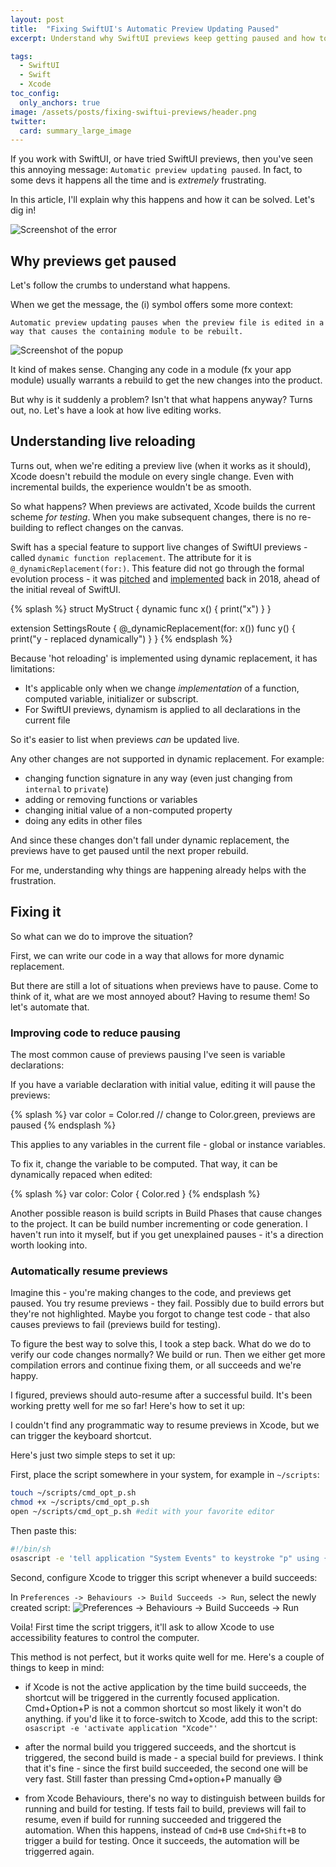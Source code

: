 ```yaml
---
layout: post
title:  "Fixing SwiftUI's Automatic Preview Updating Paused"
excerpt: Understand why SwiftUI previews keep getting paused and how to improve the situation

tags: 
  - SwiftUI
  - Swift
  - Xcode 
toc_config:
  only_anchors: true
image: /assets/posts/fixing-swiftui-previews/header.png
twitter: 
  card: summary_large_image
---
```


If you work with SwiftUI, or have tried SwiftUI previews, then you've seen this annoying message: `Automatic preview updating paused`.
In fact, to some devs it happens all the time and is _extremely_ frustrating. 

In this article, I'll explain why this happens and how it can be solved. 
Let's dig in!

![Screenshot of the error](/assets/posts/fixing-swiftui-previews/header.png)

## Why previews get paused

Let's follow the crumbs to understand what happens. 

When we get the message, the (i) symbol offers some more context:

`Automatic preview updating pauses when the preview file is edited in a way that causes the containing module to be rebuilt.`

![Screenshot of the popup](/assets/posts/fixing-swiftui-previews/popup.png)

It kind of makes sense.
Changing any code in a module (fx your app module) usually warrants a rebuild to get the new changes into the product. 

But why is it suddenly a problem? Isn't that what happens anyway?
Turns out, no. Let's have a look at how live editing works.

## Understanding live reloading

Turns out, when we're editing a preview live (when it works as it should), Xcode doesn't rebuild the module on every single change. 
Even with incremental builds, the experience wouldn't be as smooth. 

So what happens? When previews are activated, Xcode builds the current scheme _for testing_. When you make subsequent changes, there is no re-building to reflect changes on the canvas.

Swift has a special feature to support live changes of SwiftUI previews - called `dynamic function replacement`. The attribute for it is `@_dynamicReplacement(for:)`.
This feature did not go through the formal evolution process - it was [pitched](https://forums.swift.org/t/dynamic-method-replacement/16619) and [implemented](https://github.com/apple/swift/pull/20333) back in 2018, ahead of the initial reveal of SwiftUI. 

{% splash %}
struct MyStruct {
    dynamic func x() {
      print("x")
    }
}

extension SettingsRoute {
  @_dynamicReplacement(for: x())
  func y() {
    print("y - replaced dynamically")
  }
}
{% endsplash %}

Because 'hot reloading' is implemented using dynamic replacement, it has limitations:
- It's applicable only when we change _implementation_ of a function, computed variable, initializer or subscript.
- For SwiftUI previews, dynamism is applied to all declarations in the current file

So it's easier to list when previews _can_ be updated live. 

Any other changes are not supported in dynamic replacement. For example:
- changing function signature in any way (even just changing from `internal` to `private`)
- adding or removing functions or variables
- changing initial value of a non-computed property
- doing any edits in other files

And since these changes don't fall under dynamic replacement, the previews have to get paused until the next proper rebuild.

For me, understanding why things are happening already helps with the frustration.

## Fixing it

So what can we do to improve the situation?

First, we can write our code in a way that allows for more dynamic replacement.

But there are still a lot of situations when previews have to pause. 
Come to think of it, what are we most annoyed about? Having to resume them! So let's automate that.

### Improving code to reduce pausing 

The most common cause of previews pausing I've seen is variable declarations:

If you have a variable declaration with initial value, editing it will pause the previews:

{% splash %}
var color = Color.red // change to Color.green, previews are paused
{% endsplash %}

This applies to any variables in the current file - global or instance variables. 

To fix it, change the variable to be computed. That way, it can be dynamically repaced when edited:

{% splash %}
var color: Color { Color.red }
{% endsplash %}

Another possible reason is build scripts in Build Phases that cause changes to the project. It can be build number incrementing or code generation. 
I haven't run into it myself, but if you get unexplained pauses - it's a direction worth looking into.

### Automatically resume previews 

Imagine this - you're making changes to the code, and previews get paused. You try resume previews - they fail. Possibly due to build errors but they're not highlighted. 
Maybe you forgot to change test code - that also causes previews to fail (previews build for testing). 

To figure the best way to solve this, I took a step back. What do we do to verify our code changes normally? We build or run. Then we either get more compilation errors and continue fixing them, or all succeeds and we're happy. 

I figured, previews should auto-resume after a successful build. It's been working pretty well for me so far! Here's how to set it up:

I couldn't find any programmatic way to resume previews in Xcode, but we can trigger the keyboard shortcut. 

Here's just two simple steps to set it up:

First, place the script somewhere in your system, for example in `~/scripts`:

```bash
touch ~/scripts/cmd_opt_p.sh
chmod +x ~/scripts/cmd_opt_p.sh
open ~/scripts/cmd_opt_p.sh #edit with your favorite editor
```
Then paste this:
```bash
#!/bin/sh
osascript -e 'tell application "System Events" to keystroke "p" using {command down, option down}'
```

Second, configure Xcode to trigger this script whenever a build succeeds:

In `Preferences -> Behaviours -> Build Succeeds -> Run`, select the newly created script: 
![Preferences -> Behaviours -> Build Succeeds -> Run](/assets/posts/fixing-swiftui-previews/behaviours.png)

Voila! First time the script triggers, it'll ask to allow Xcode to use accessibility features to control the computer. 

This method is not perfect, but it works quite well for me. Here's a couple of things to keep in mind: 

- if Xcode is not the active application by the time build succeeds, the shortcut will be triggered in the currently focused application.
Cmd+Option+P is not a common shortcut so most likely it won't do anything. 
if you'd like it to force-switch to Xcode, add this to the script: `osascript -e 'activate application "Xcode"'`

- after the normal build you triggered succeeds, and the shortcut is triggered, the second build is made - a special build for previews. 
I think that it's fine - since the first build succeeded, the second one will be very fast. Still faster than pressing Cmd+option+P manually 😅

- from Xcode Behaviours, there's no way to distinguish between builds for running and build for testing.
If tests fail to build, previews will fail to resume, even if build for running succeeded and triggered the automation. 
When this happens, instead of `Cmd+B` use `Cmd+Shift+B` to trigger a build for testing. Once it succeeds, the automation will be triggerred again.
